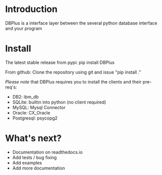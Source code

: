 # Introduction 
DBPlus is a interface layer between the several python database interface and your program

# Install
The latest stable release from pypi: pip install DBPlus

From github: Clone the repository using git and issue "pip install ."

*Please note* that DBPlus requires you to install the clients and their pre-req's:

- DB2: ibm_db
- SQLite: builtin into python (no client required)
- MySQL: Mysql Connector
- Oracle: CX_Oracle
- Postgresql: psycopg2 

# What's next?
- Documentation on readthedocs.io
- Add tests / bug fixing
- Add examples
- Add more documentation